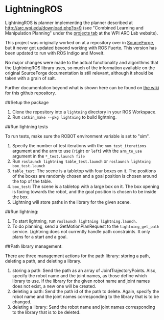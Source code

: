 # LightningROS
LightningROS is planner implementing the planner described at
http://arc.wpi.edu/download.php?p=9 (see "Combined Learning and Manipulation
Planning" under the [projects tab](http://arc.wpi.edu/#projects-1) at the WPI
ARC Lab website).

This project was originally worked on at a repository over in
[SourceForge](http://sourceforge.net/p/lightningros/wiki/Home/), but it never
got updated beyond working with ROS Fuerte. This version has been updated to
run with ROS Indigo and MoveIt.

No major changes were made to the actual functionality and algorithms that the
LightningROS library uses, so much of the information available on the original
SourceForge documentation is still relevant, although it should be taken with a
grain of salt.

Further documentation beyond what is shown here can be found on [the wiki](https://github.com/WPI-ARC/lightning_ros/wiki)
for this github repository.

##Setup the package
1. Clone the repository into a `lightning` directory in your ROS Workspace.
2. Run `catkin_make --pkg lightning` to build lightning.

##Run lightning tests

To run tests, make sure the ROBOT environment variable is set to "sim".

1. Specify the number of test iterations with the `num_test_iterations`
argument and the arm to use (`right` or `left`) with the `arm_to_use` argument
in the `*_test.launch file`
2. Run `roslaunch lightning table_test.launch` or `roslaunch lightning box_test.launch`
  1. `table_test`: The scene is a tabletop with four boxes on it. The positions
     of the boxes are randomly chosen and a goal position is chosen around the
     top of the table.
  2. `box_test`: The scene is a tabletop with a large box on it.
       The box opening is facing towards the robot, and the goal position is
       chosen to be inside the box.
3. Lightning will store paths in the library for the given scene.

##Run lightning:
1. To start lightning, run `roslaunch lightning lightning.launch`.
2. To do planning, send a GetMotionPlanRequest to the `lightning_get_path`
service. Lightning does not currently handle path constraints.
It only plans for a start and a goal.

##Path library management:

There are three management actions for the path library: storing a path,
deleting a path, and deleting a library.

1. storing a path: Send the path as an array of JointTrajectoryPoints. Also,
  specify the robot name and the joint names, as those define which library to
  use. If the library for the given robot name and joint names does not exist, a
  new one will be created.
2. deleting a path: Send the path id of the path to delete. Again, specify the
robot name and the joint names corresponding to the library that is to be changed.
3. deleting a library: Send the robot name and joint names corresponding to the
library that is to be deleted.
